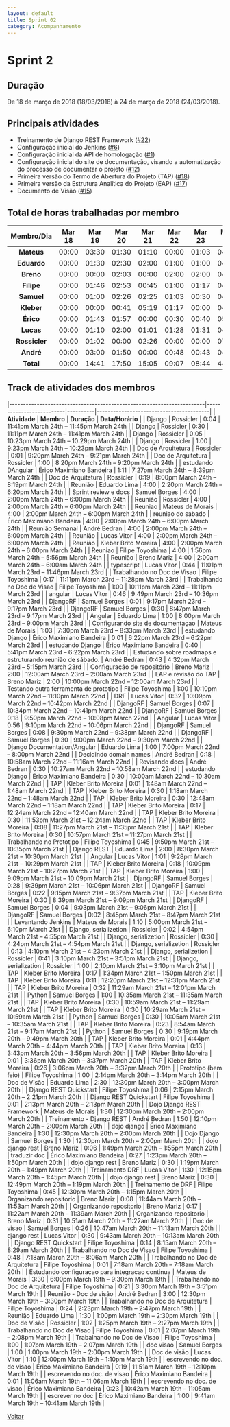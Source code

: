 ```yaml
---
layout: default
title: Sprint 02
category: Acompanhamento
---
```


# Sprint 2

## Duração

De 18 de março de 2018 (18/03/2018) à 24 de março de 2018 (24/03/2018).

## Principais atividades

* Treinamento de Django REST Framework ([#22](https://github.com/fga-gpp-mds/2018.1-VoxPop-WebApp/issues/22))
* Configuração inicial do Jenkins ([#6](https://github.com/fga-gpp-mds/2018.1-VoxPop-WebApp/issues/6))
* Configuração inicial da API de homologação ([#1](https://github.com/fga-gpp-mds/2018.1-VoxPop-API/issues/1))
* Configuração inicial do site de documentação, visando a automatização do processo de documentar o projeto ([#12](https://github.com/fga-gpp-mds/2018.1-VoxPop-WebApp/issues/12))
* Primeira versão do Termo de Abertura do Projeto (TAP) ([#18](https://github.com/fga-gpp-mds/2018.1-VoxPop-WebApp/issues/18))
* Primeira versão da Estrutura Analítica do Projeto (EAP) ([#17](https://github.com/fga-gpp-mds/2018.1-VoxPop-WebApp/issues/17))
* Documento de Visão ([#15](https://github.com/fga-gpp-mds/2018.1-VoxPop-WebApp/issues/15))

## Total de horas trabalhadas por membro

| **Membro/Dia** | **Mar 18** | **Mar 19** | **Mar 20** | **Mar 21** | **Mar 22** | **Mar 23** | **Mar 24** | **Total** |
| :-: | :-: | :-: | :-: | :-: | :-: | :-: | :-: | :-: |
| **Mateus** | 00:00 | 03:30 | 01:30 | 01:10 | 00:00 | 01:03 | 04:00 | 11:13 |
| **Eduardo** | 00:00 | 01:30 | 02:30 | 02:00 | 01:00 | 01:00 | 04:00 | 12:00 |
| **Breno** | 00:00 | 00:00 | 02:03 | 00:00 | 02:00 | 02:00 | 04:00 | 10:03 |
| **Filipe** | 00:00 | 01:46 | 02:53 | 00:45 | 01:00 | 01:17 | 04:00 | 11:41 |
| **Samuel** | 00:00 | 01:00 | 02:26 | 02:25 | 01:03 | 00:30 | 04:00 | 11:25 |
| **Kleber** | 00:00 | 00:00 | 00:41 | 05:19 | 01:17 | 00:00 | 04:00 | 11:17 |
| **Érico** | 00:00 | 01:43 | 01:57 | 00:00 | 00:30 | 00:40 | 05:11 | 10:02 |
| **Lucas** | 00:00 | 01:10 | 02:00 | 01:01 | 01:28 | 01:31 | 04:00 | 11:10 |
| **Rossicler** | 00:00 | 01:02 | 00:00 | 02:26 | 00:00 | 00:00 | 07:00 | 10:28 |
| **André** | 00:00 | 03:00 | 01:50 | 00:00 | 00:48 | 00:43 | 04:00 | 10:21 |
| **Total** | 00:00 | 14:41 | 17:50 | 15:05 | 09:07 | 08:44 | 44:12 | 109:39 |

## Track de atividades dos membros

|-----------------------------------------------------------------------|--------------------------|----------|-----------------------------------------|
| **Atividade**                                                              | **Membro**                  | **Duração** | **Data/Horário**                                    |
| Django                                                     | Rossicler                | 0:04 | 11:41pm March 24th – 11:45pm March 24th |
| Django                                                     | Rossicler                | 0:30 | 11:11pm March 24th – 11:41pm March 24th |
| Django                                                     | Rossicler                | 0:05 | 10:23pm March 24th – 10:29pm March 24th |
| Django                                                     | Rossicler                | 1:00 | 9:23pm March 24th – 10:23pm March 24th  |
| Doc de Arquitetura                                         | Rossicler                | 0:01 | 9:20pm March 24th – 9:21pm March 24th   |
| Doc de Arquitetura                                         | Rossicler                | 1:00 | 8:20pm March 24th – 9:20pm March 24th   |
| estudando DAngular                                         | Érico Maximiano Bandeira | 1:11 | 7:27pm March 24th – 8:39pm March 24th   |
| Doc de Arquitetura                                         | Rossicler                | 0:19 | 8:00pm March 24th – 8:19pm March 24th   |
| Reunião                                                    | Eduardo Lima              | 4:00 | 2:20pm March 24th – 6:20pm March 24th   |
| Sprint review e docs                                       | Samuel Borges            | 4:00 | 2:00pm March 24th – 6:00pm March 24th   |
| Reunião                                                    | Rossicler                | 4:00 | 2:00pm March 24th – 6:00pm March 24th   |
| Reuniao                                                    | Mateus de Morais         | 4:00 | 2:00pm March 24th – 6:00pm March 24th   |
| reuniao do sabado                                          | Érico Maximiano Bandeira | 4:00 | 2:00pm March 24th – 6:00pm March 24th   |
| Reunião Semanal                                            | André Bedran             | 4:00 | 2:00pm March 24th – 6:00pm March 24th   |
| Reunião                                                    | Lucas Vitor                    | 4:00 | 2:00pm March 24th – 6:00pm March 24th   |
| Reunião                                                    | Kleber Brito Moreira     | 4:00 | 2:00pm March 24th – 6:00pm March 24th   |
| Reuniao                                                    | Filipe Toyoshima         | 4:00 | 1:56pm March 24th – 5:56pm March 24th   |
| Reunião                                                    | Breno Mariz              | 4:00 | 2:00am March 24th – 6:00am March 24th   |
| typescript                                                 | Lucas Vitor                    | 0:44 | 11:01pm March 23rd – 11:46pm March 23rd |
| Trabalhando no Doc de Visao                                | Filipe Toyoshima         | 0:17 | 11:11pm March 23rd – 11:28pm March 23rd |
| Trabalhando no Doc de Visao                                | Filipe Toyoshima         | 1:00 | 10:11pm March 23rd – 11:11pm March 23rd |
| angular                                                    | Lucas Vitor                    | 0:46 | 9:49pm March 23rd – 10:36pm March 23rd  |
| DjangoRF                                                   | Samuel Borges            | 0:01 | 9:17pm March 23rd – 9:17pm March 23rd   |
| DjangoRF                                                   | Samuel Borges            | 0:30 | 8:47pm March 23rd – 9:17pm March 23rd   |
| Angular                                                    | Eduardo Lima              | 1:00 | 8:00pm March 23rd – 9:00pm March 23rd   |
| Configurando site de documentaçao                          | Mateus de Morais         | 1:03 | 7:30pm March 23rd – 8:33pm March 23rd   |
| estudando Django                                           | Érico Maximiano Bandeira | 0:01 | 6:22pm March 23rd – 6:22pm March 23rd   |
| estudando Django                                           | Érico Maximiano Bandeira | 0:40 | 5:41pm March 23rd – 6:22pm March 23rd   |
| Estudando sobre roadmaps e estruturando reunião de sábado. | André Bedran             | 0:43 | 4:32pm March 23rd – 5:15pm March 23rd   |
| Configuração de repositório                                | Breno Mariz              | 2:00 | 12:00am March 23rd – 2:00am March 23rd  |
| EAP e revisão do TAP                                       | Breno Mariz              | 2:00 | 10:00pm March 22nd – 12:00am March 23rd |
| Testando outra ferramenta de prototipo                     | Filipe Toyoshima         | 1:00 | 10:10pm March 22nd – 11:10pm March 22nd |
| DRF                                                        | Lucas Vitor                    | 0:32 | 10:09pm March 22nd – 10:42pm March 22nd |
| DjangoRF                                                   | Samuel Borges            | 0:07 | 10:34pm March 22nd – 10:41pm March 22nd |
| DjangoRF                                                   | Samuel Borges            | 0:18 | 9:50pm March 22nd – 10:08pm March 22nd  |
| Angular                                                    | Lucas Vitor                    | 0:56 | 9:10pm March 22nd – 10:06pm March 22nd  |
| DjangoRF                                                   | Samuel Borges            | 0:08 | 9:30pm March 22nd – 9:38pm March 22nd   |
| DjangoRF                                                   | Samuel Borges            | 0:30 | 9:00pm March 22nd – 9:30pm March 22nd   |
| Django Documentation/Angular                               | Eduardo Lima              | 1:00 | 7:00pm March 22nd – 8:00pm March 22nd   |
| Decidindo domain names                                     | André Bedran             | 0:18 | 10:58am March 22nd – 11:16am March 22nd |
| Revisando docs                                             | André Bedran             | 0:30 | 10:27am March 22nd – 10:58am March 22nd |
| estudando Django                                           | Érico Maximiano Bandeira | 0:30 | 10:00am March 22nd – 10:30am March 22nd |
| TAP                                                        | Kleber Brito Moreira     | 0:01 | 1:48am March 22nd – 1:48am March 22nd   |
| TAP                                                        | Kleber Brito Moreira     | 0:30 | 1:18am March 22nd – 1:48am March 22nd   |
| TAP                                                        | Kleber Brito Moreira     | 0:30 | 12:48am March 22nd – 1:18am March 22nd  |
| TAP                                                        | Kleber Brito Moreira     | 0:17 | 12:24am March 22nd – 12:40am March 22nd |
| TAP                                                        | Kleber Brito Moreira     | 0:30 | 11:53pm March 21st – 12:24am March 22nd |
| TAP                                                        | Kleber Brito Moreira     | 0:08 | 11:27pm March 21st – 11:35pm March 21st |
| TAP                                                        | Kleber Brito Moreira     | 0:30 | 10:57pm March 21st – 11:27pm March 21st |
| Trabalhando no Prototipo                                   | Filipe Toyoshima         | 0:45 | 9:50pm March 21st – 10:35pm March 21st  |
| Django REST                                                | Eduardo Lima              | 2:00 | 8:30pm March 21st – 10:30pm March 21st  |
| Angular                                                    | Lucas Vitor                    | 1:01 | 9:28pm March 21st – 10:29pm March 21st  |
| TAP                                                        | Kleber Brito Moreira     | 0:18 | 10:09pm March 21st – 10:27pm March 21st |
| TAP                                                        | Kleber Brito Moreira     | 1:00 | 9:09pm March 21st – 10:09pm March 21st  |
| DjangoRF                                                   | Samuel Borges            | 0:28 | 9:39pm March 21st – 10:06pm March 21st  |
| DjangoRF                                                   | Samuel Borges            | 0:22 | 9:15pm March 21st – 9:37pm March 21st   |
| TAP                                                        | Kleber Brito Moreira     | 0:30 | 8:39pm March 21st – 9:09pm March 21st   |
| DjangoRF                                                   | Samuel Borges            | 0:04 | 9:03pm March 21st – 9:06pm March 21st   |
| DjangoRF                                                   | Samuel Borges            | 0:02 | 8:45pm March 21st – 8:47pm March 21st   |
| Levantando Jenkins                                         | Mateus de Morais         | 1:10 | 5:00pm March 21st – 6:10pm March 21st   |
| Django, serializetion                                      | Rossicler                | 0:02 | 4:54pm March 21st – 4:55pm March 21st   |
| Django, serializetion                                      | Rossicler                | 0:30 | 4:24pm March 21st – 4:54pm March 21st   |
| Django, serializetion                                      | Rossicler                | 0:13 | 4:10pm March 21st – 4:23pm March 21st   |
| Django, serializetion                                      | Rossicler                | 0:41 | 3:10pm March 21st – 3:51pm March 21st   |
| Django, serialization                                      | Rossicler                | 1:00 | 2:10pm March 21st – 3:10pm March 21st   |
| TAP                                                        | Kleber Brito Moreira     | 0:17 | 1:34pm March 21st – 1:50pm March 21st   |
| TAP                                                        | Kleber Brito Moreira     | 0:11 | 12:20pm March 21st – 12:31pm March 21st |
| TAP                                                        | Kleber Brito Moreira     | 0:32 | 11:29am March 21st – 12:01pm March 21st |
| Python                                                     | Samuel Borges            | 1:00 | 10:35am March 21st – 11:35am March 21st |
| TAP                                                        | Kleber Brito Moreira     | 0:30 | 10:59am March 21st – 11:29am March 21st |
| TAP                                                        | Kleber Brito Moreira     | 0:30 | 10:29am March 21st – 10:59am March 21st |
| Python                                                     | Samuel Borges            | 0:30 | 10:05am March 21st – 10:35am March 21st |
| TAP                                                        | Kleber Brito Moreira     | 0:23 | 8:54am March 21st – 9:17am March 21st   |
| Python                                                     | Samuel Borges            | 0:30 | 9:19pm March 20th – 9:49pm March 20th   |
| TAP                                                        | Kleber Brito Moreira     | 0:01 | 4:44pm March 20th – 4:44pm March 20th   |
| TAP                                                        | Kleber Brito Moreira     | 0:13 | 3:43pm March 20th – 3:56pm March 20th   |
| TAP                                                        | Kleber Brito Moreira     | 0:01 | 3:36pm March 20th – 3:37pm March 20th   |
| TAP                                                        | Kleber Brito Moreira     | 0:26 | 3:06pm March 20th – 3:32pm March 20th   |
| Prototipo (bem feio)                                       | Filipe Toyoshima         | 1:00 | 2:14pm March 20th – 3:14pm March 20th   |
| Doc de Visão                                               | Eduardo Lima              | 2:30 | 12:30pm March 20th – 3:00pm March 20th  |
| Django REST Quickstart                                     | Filipe Toyoshima         | 0:06 | 2:15pm March 20th – 2:21pm March 20th   |
| Django REST Quickstart                                     | Filipe Toyoshima         | 0:01 | 2:13pm March 20th – 2:13pm March 20th   |
| Dojo Django REST Framework                                 | Mateus de Morais         | 1:30 | 12:30pm March 20th – 2:00pm March 20th  |
| Treinamento - Django REST                                  | André Bedran             | 1:50 | 12:10pm March 20th – 2:00pm March 20th  |
| dojo django                                                | Érico Maximiano Bandeira | 1:30 | 12:30pm March 20th – 2:00pm March 20th  |
| Dojo Django                                                | Samuel Borges            | 1:30 | 12:30pm March 20th – 2:00pm March 20th  |
| dojo django rest                                           | Breno Mariz              | 0:06 | 1:49pm March 20th – 1:55pm March 20th   |
| traduzir doc                                               | Érico Maximiano Bandeira | 0:27 | 1:23pm March 20th – 1:50pm March 20th   |
| dojo django rest                                           | Breno Mariz              | 0:30 | 1:19pm March 20th – 1:49pm March 20th   |
| Treinamento DRF                                            | Lucas Vitor                    | 1:30 | 12:15pm March 20th – 1:45pm March 20th  |
| dojo django rest                                           | Breno Mariz              | 0:30 | 12:49pm March 20th – 1:19pm March 20th  |
| Treinamento de DRF                                         | Filipe Toyoshima         | 0:45 | 12:30pm March 20th – 1:15pm March 20th  |
| Organizando repositorio                                    | Breno Mariz              | 0:08 | 11:44am March 20th – 11:53am March 20th |
| Organizando repositorio                                    | Breno Mariz              | 0:17 | 11:22am March 20th – 11:39am March 20th |
| Organizando repositorio                                    | Breno Mariz              | 0:31 | 10:51am March 20th – 11:22am March 20th |
| Doc de visao                                               | Samuel Borges            | 0:26 | 10:47am March 20th – 11:13am March 20th |
| django rest                                                | Lucas Vitor                    | 0:30 | 9:43am March 20th – 10:13am March 20th  |
| Django REST Quickstart                                     | Filipe Toyoshima         | 0:14 | 8:15am March 20th – 8:29am March 20th   |
| Trabalhando no Doc de Visao                                | Filipe Toyoshima         | 0:48 | 7:18am March 20th – 8:06am March 20th   |
| Trabalhando no Doc de Arquitetura                          | Filipe Toyoshima         | 0:01 | 7:18am March 20th – 7:18am March 20th   |
| Estudando configuraçao para integracao continua            | Mateus de Morais         | 3:30 | 6:00pm March 19th – 9:30pm March 19th   |
| Trabalhando no Doc de Arquitetura                          | Filipe Toyoshima         | 0:21 | 3:30pm March 19th – 3:51pm March 19th   |
| Reunião - Doc de visão                                     | André Bedran             | 3:00 | 12:30pm March 19th – 3:30pm March 19th  |
| Trabalhando no Doc de Arquitetura                          | Filipe Toyoshima         | 0:24 | 2:23pm March 19th – 2:47pm March 19th   |
| Reunião                                                    | Eduardo Lima              | 1:30 | 1:00pm March 19th – 2:30pm March 19th   |
| Doc de Visão                                               | Rossicler                | 1:02 | 1:25pm March 19th – 2:27pm March 19th   |
| Trabalhando no Doc de Visao                                | Filipe Toyoshima         | 0:01 | 2:07pm March 19th – 2:08pm March 19th   |
| Trabalhando no Doc de Visao                                | Filipe Toyoshima         | 1:00 | 1:07pm March 19th – 2:07pm March 19th   |
| doc visao                                                  | Samuel Borges            | 1:00 | 1:00pm March 19th – 2:00pm March 19th   |
| Doc de visão                                               | Lucas Vitor                    | 1:10 | 12:00pm March 19th – 1:10pm March 19th  |
| escrevendo no doc. de visao                                | Érico Maximiano Bandeira | 0:19 | 11:51am March 19th – 12:10pm March 19th |
| escrevendo no doc. de visao                                | Érico Maximiano Bandeira | 0:01 | 11:06am March 19th – 11:06am March 19th |
| escrevendo no doc. de visao                                | Érico Maximiano Bandeira | 0:23 | 10:42am March 19th – 11:05am March 19th |
| escrever no doc                                            | Érico Maximiano Bandeira | 1:00 | 9:41am March 19th – 10:41am March 19th  |

[Voltar](./../)
